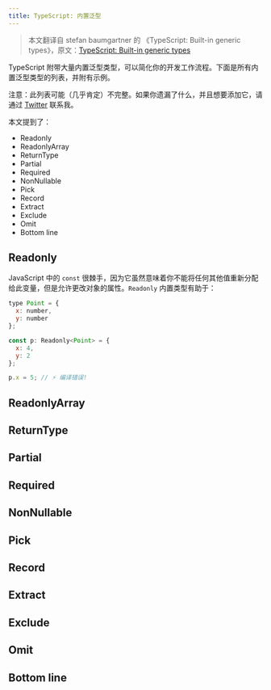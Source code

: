 ```yaml
---
title: TypeScript: 内置泛型
---
```


> 本文翻译自 stefan baumgartner 的 《TypeScript: Built-in generic types》，原文：[TypeScript: Built-in generic types](https://fettblog.eu/typescript-built-in-generics/)

TypeScript 附带大量内置泛型类型，可以简化你的开发工作流程。下面是所有内置泛型类型的列表，并附有示例。

注意：此列表可能（几乎肯定）不完整。如果你遗漏了什么，并且想要添加它，请通过 [Twitter](https://twitter.com/ddprrt) 联系我。

本文提到了：

* Readonly
* ReadonlyArray
* ReturnType
* Partial
* Required
* NonNullable
* Pick
* Record
* Extract
* Exclude
* Omit
* Bottom line

## Readonly

JavaScript 中的 `const` 很棘手，因为它虽然意味着你不能将任何其他值重新分配给此变量，但是允许更改对象的属性。`Readonly` 内置类型有助于：

```javascript
type Point = {
  x: number,
  y: number
};

const p: Readonly<Point> = {
  x: 4,
  y: 2
};

p.x = 5; // ⚡️ 编译错误!
```

## ReadonlyArray
## ReturnType
## Partial
## Required
## NonNullable
## Pick
## Record
## Extract
## Exclude
## Omit
## Bottom line